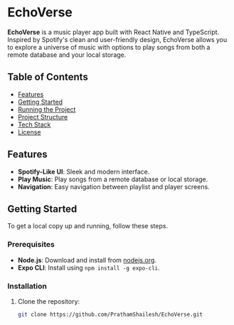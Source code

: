 # EchoVerse

**EchoVerse** is a music player app built with React Native and TypeScript. Inspired by Spotify's clean and user-friendly design, EchoVerse allows you to explore a universe of music with options to play songs from both a remote database and your local storage.

## Table of Contents
- [Features](#features)
- [Getting Started](#getting-started)
- [Running the Project](#running-the-project)
- [Project Structure](#project-structure)
- [Tech Stack](#tech-stack)
- [License](#license)

## Features
- **Spotify-Like UI**: Sleek and modern interface.
- **Play Music**: Play songs from a remote database or local storage.
- **Navigation**: Easy navigation between playlist and player screens.

## Getting Started
To get a local copy up and running, follow these steps.

### Prerequisites
- **Node.js**: Download and install from [nodejs.org](https://nodejs.org/).
- **Expo CLI**: Install using `npm install -g expo-cli`.

### Installation
1. Clone the repository:
   ```bash
   git clone https://github.com/PrathamShailesh/EchoVerse.git
